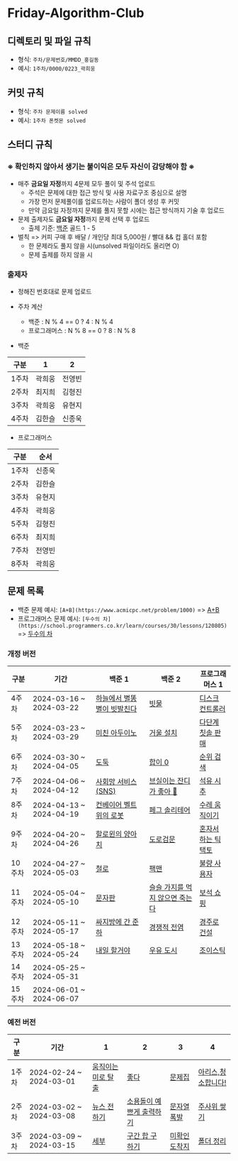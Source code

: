 # Friday-Algorithm-Club

## 디렉토리 및 파일 규칙

- 형식: `주차/문제번호/MMDD_홍길동`
- 예시: `1주차/0000/0223_곽희웅`

## 커밋 규칙

- 형식: `주차 문제이름 solved`
- 예시: `1주차 폰켓몬 solved`

## 스터디 규칙

### ※ 확인하지 않아서 생기는 불이익은 모두 자신이 감당해야 함 ※

- 매주 **금요일 자정**까지 4문제 모두 풀이 및 주석 업로드
  - 주석은 문제에 대한 접근 방식 및 사용 자료구조 중심으로 설명
  - 가장 먼저 문제풀이를 업로드하는 사람이 폴더 생성 후 커밋
  - 만약 금요일 자정까지 문제를 풀지 못할 시에는 접근 방식까지 기술 후 업로드
- 문제 출제자도 **금요일 자정**까지 문제 선택 후 업로드
  - 출제 기준: [백준](https://www.acmicpc.net/) 골드 1 - 5
- 벌칙 => 커피 구매 후 배달 / 개인당 최대 5,000원 / 빨대 && 컵 홀더 포함
  - 한 문제라도 풀지 않을 시(unsolved 파일이라도 올리면 O)
  - 문제 출제를 하지 않을 시

### 출제자

- 정해진 번호대로 문제 업로드
- 주차 계산

  - 백준 : N % 4 == 0 ? 4 : N % 4
  - 프로그래머스 : N % 8 == 0 ? 8 : N % 8

- 백준

| 구분  | 1      | 2      |
| ----- | ------ | ------ |
| 1주차 | 곽희웅 | 전영빈 |
| 2주차 | 최지희 | 김형진 |
| 3주차 | 곽희웅 | 유현지 |
| 4주차 | 김한슬 | 신종욱 |

- 프로그래머스

| 구분  | 순서   |
| ----- | ------ |
| 1주차 | 신종욱 |
| 2주차 | 김한슬 |
| 3주차 | 유현지 |
| 4주차 | 곽희웅 |
| 5주차 | 김형진 |
| 6주차 | 최지희 |
| 7주차 | 전영빈 |
| 8주차 | 곽희웅 |

## 문제 목록

- 백준 문제 예시: `[A+B](https://www.acmicpc.net/problem/1000)` => [A+B](https://www.acmicpc.net/problem/1000)
- 프로그래머스 문제 예시: `[두수의 차](https://school.programmers.co.kr/learn/courses/30/lessons/120805)` => [두수의 차](https://school.programmers.co.kr/learn/courses/30/lessons/120805)

### 개정 버전

| 구분   | 기간                    | 백준 1                                                              | 백준 2                                                                  | 프로그래머스 1                                                                         |
| ------ | ----------------------- | ------------------------------------------------------------------- | ----------------------------------------------------------------------- | -------------------------------------------------------------------------------------- |
| 4주차  | 2024-03-16 ~ 2024-03-22 | [하늘에서 별똥별이 빗발친다](https://www.acmicpc.net/problem/14658) | [빗물](https://www.acmicpc.net/problem/14719)                           | [디스크 컨트롤러](https://school.programmers.co.kr/learn/courses/30/lessons/42627)     |
| 5주차  | 2024-03-23 ~ 2024-03-29 | [미친 아두이노](https://www.acmicpc.net/problem/8972)               | [거울 설치](https://www.acmicpc.net/problem/2151)                       | [다단계 칫솔 판매](https://school.programmers.co.kr/learn/courses/30/lessons/77486)    |
| 6주차  | 2024-03-30 ~ 2024-04-05 | [도둑](https://www.acmicpc.net/problem/13422)                       | [합이 0](https://www.acmicpc.net/problem/3151)                          | [순위 검색](https://school.programmers.co.kr/learn/courses/30/lessons/72412)           |
| 7주차  | 2024-04-06 ~ 2024-04-12 | [사회망 서비스(SNS)](https://www.acmicpc.net/problem/2533)          | [브실이는 잔디가 좋아 🌱 ](https://www.acmicpc.net/problem/29737)       | [석유 시추](https://school.programmers.co.kr/learn/courses/30/lessons/250136)          |
| 8주차  | 2024-04-13 ~ 2024-04-19 | [컨베이어 벨트 위의 로봇](https://www.acmicpc.net/problem/20055)    | [페그 솔리테어](https://www.acmicpc.net/problem/9207)                   | [수레 움직이기](https://school.programmers.co.kr/learn/courses/30/lessons/250134)      |
| 9주차  | 2024-04-20 ~ 2024-04-26 | [할로윈의 양아치](https://www.acmicpc.net/problem/20303)            | [도로검문](https://www.acmicpc.net/problem/2307)                        | [혼자서 하는 틱택토](https://school.programmers.co.kr/learn/courses/30/lessons/160585) |
| 10주차 | 2024-04-27 ~ 2024-05-03 | [철로](https://www.acmicpc.net/problem/13334)                       | [팩맨](https://www.acmicpc.net/problem/11451)                           | [불량 사용자](https://school.programmers.co.kr/learn/courses/30/lessons/64064)         |
| 11주차 | 2024-05-04 ~ 2024-05-10 | [문자판](https://www.acmicpc.net/problem/2186)                      | [슬슬 가지를 먹지 않으면 죽는다](https://www.acmicpc.net/problem/27945) | [보석 쇼핑](https://school.programmers.co.kr/learn/courses/30/lessons/67258)           |
| 12주차 | 2024-05-11 ~ 2024-05-17 | [싸지방에 간 준하](https://www.acmicpc.net/problem/12764)           | [경쟁적 전염](https://www.acmicpc.net/problem/18405)                    | [경주로 건설](https://school.programmers.co.kr/learn/courses/30/lessons/67259)         |
| 13주차 | 2024-05-18 ~ 2024-05-24 | [내일 할거야](https://www.acmicpc.net/problem/7983)                 | [우유 도시](https://www.acmicpc.net/problem/14722)                      | [조이스틱](https://school.programmers.co.kr/learn/courses/30/lessons/42860)            |
| 14주차 | 2024-05-25 ~ 2024-05-31 |                                                                     |                                                                         |                                                                                        |
| 15주차 | 2024-06-01 ~ 2024-06-07 |                                                                     |                                                                         |                                                                                        |

### 예전 버전

| 구분  | 기간                    | 1                                                           | 2                                                                | 3                                                     | 4                                                           |
| ----- | ----------------------- | ----------------------------------------------------------- | ---------------------------------------------------------------- | ----------------------------------------------------- | ----------------------------------------------------------- |
| 1주차 | 2024-02-24 ~ 2024-03-01 | [움직이는 미로 탈출](https://www.acmicpc.net/problem/16954) | [좋다](https://www.acmicpc.net/problem/1253)                     | [문제집](https://www.acmicpc.net/problem/1766)        | [아리스,청소합니다!](https://www.acmicpc.net/problem/31404) |
| 2주차 | 2024-03-02 ~ 2024-03-08 | [뉴스 전하기](https://www.acmicpc.net/problem/1135)         | [소용돌이 예쁘게 출력하기](https://www.acmicpc.net/problem/1022) | [문자열 폭발](https://www.acmicpc.net/problem/9935)   | [주사위 쌓기](https://www.acmicpc.net/problem/2116)         |
| 3주차 | 2024-03-09 ~ 2024-03-15 | [세부](https://www.acmicpc.net/problem/13905)               | [구간 합 구하기](https://www.acmicpc.net/problem/2042)           | [미확인 도착지](https://www.acmicpc.net/problem/9370) | [폴더 정리](https://www.acmicpc.net/problem/22860)          |

